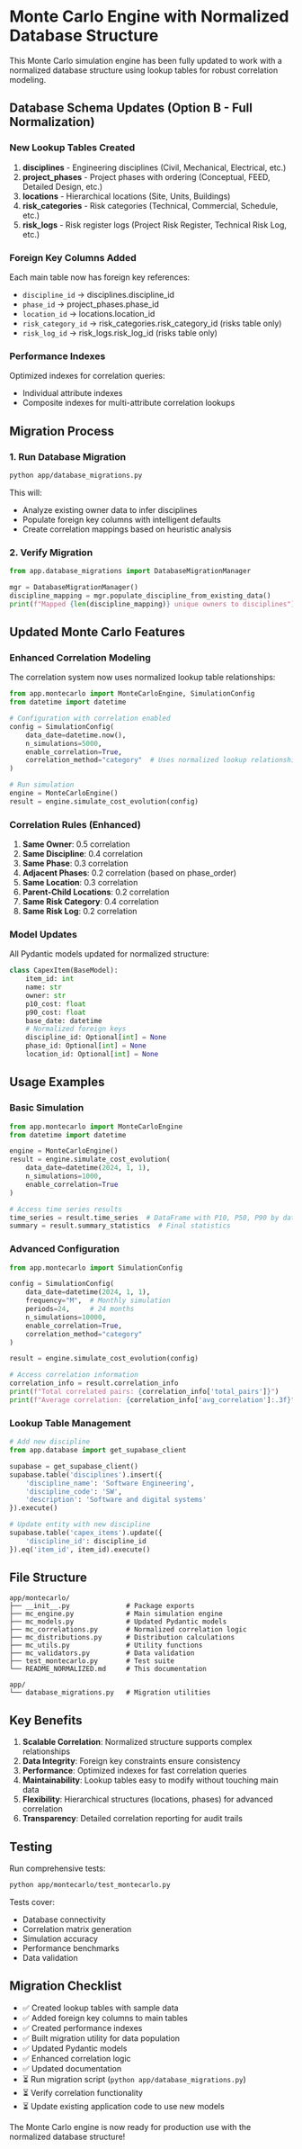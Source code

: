# Monte Carlo Engine with Normalized Database Structure

This Monte Carlo simulation engine has been fully updated to work with a normalized database structure using lookup tables for robust correlation modeling.

## Database Schema Updates (Option B - Full Normalization)

### New Lookup Tables Created

1. **disciplines** - Engineering disciplines (Civil, Mechanical, Electrical, etc.)
2. **project_phases** - Project phases with ordering (Conceptual, FEED, Detailed Design, etc.) 
3. **locations** - Hierarchical locations (Site, Units, Buildings)
4. **risk_categories** - Risk categories (Technical, Commercial, Schedule, etc.)
5. **risk_logs** - Risk register logs (Project Risk Register, Technical Risk Log, etc.)

### Foreign Key Columns Added

Each main table now has foreign key references:
- `discipline_id` → disciplines.discipline_id
- `phase_id` → project_phases.phase_id  
- `location_id` → locations.location_id
- `risk_category_id` → risk_categories.risk_category_id (risks table only)
- `risk_log_id` → risk_logs.risk_log_id (risks table only)

### Performance Indexes

Optimized indexes for correlation queries:
- Individual attribute indexes
- Composite indexes for multi-attribute correlation lookups

## Migration Process

### 1. Run Database Migration
```bash
python app/database_migrations.py
```

This will:
- Analyze existing owner data to infer disciplines
- Populate foreign key columns with intelligent defaults
- Create correlation mappings based on heuristic analysis

### 2. Verify Migration
```python
from app.database_migrations import DatabaseMigrationManager

mgr = DatabaseMigrationManager()
discipline_mapping = mgr.populate_discipline_from_existing_data()
print(f"Mapped {len(discipline_mapping)} unique owners to disciplines")
```

## Updated Monte Carlo Features

### Enhanced Correlation Modeling

The correlation system now uses normalized lookup table relationships:

```python
from app.montecarlo import MonteCarloEngine, SimulationConfig
from datetime import datetime

# Configuration with correlation enabled
config = SimulationConfig(
    data_date=datetime.now(),
    n_simulations=5000,
    enable_correlation=True,
    correlation_method="category"  # Uses normalized lookup relationships
)

# Run simulation
engine = MonteCarloEngine()
result = engine.simulate_cost_evolution(config)
```

### Correlation Rules (Enhanced)

1. **Same Owner**: 0.5 correlation
2. **Same Discipline**: 0.4 correlation  
3. **Same Phase**: 0.3 correlation
4. **Adjacent Phases**: 0.2 correlation (based on phase_order)
5. **Same Location**: 0.3 correlation
6. **Parent-Child Locations**: 0.2 correlation
7. **Same Risk Category**: 0.4 correlation
8. **Same Risk Log**: 0.2 correlation

### Model Updates

All Pydantic models updated for normalized structure:

```python
class CapexItem(BaseModel):
    item_id: int
    name: str
    owner: str
    p10_cost: float
    p90_cost: float
    base_date: datetime
    # Normalized foreign keys
    discipline_id: Optional[int] = None
    phase_id: Optional[int] = None  
    location_id: Optional[int] = None
```

## Usage Examples

### Basic Simulation
```python
from app.montecarlo import MonteCarloEngine
from datetime import datetime

engine = MonteCarloEngine()
result = engine.simulate_cost_evolution(
    data_date=datetime(2024, 1, 1),
    n_simulations=1000,
    enable_correlation=True
)

# Access time series results
time_series = result.time_series  # DataFrame with P10, P50, P90 by date
summary = result.summary_statistics  # Final statistics
```

### Advanced Configuration
```python
from app.montecarlo import SimulationConfig

config = SimulationConfig(
    data_date=datetime(2024, 1, 1),
    frequency="M",  # Monthly simulation
    periods=24,     # 24 months
    n_simulations=10000,
    enable_correlation=True,
    correlation_method="category"
)

result = engine.simulate_cost_evolution(config)

# Access correlation information
correlation_info = result.correlation_info
print(f"Total correlated pairs: {correlation_info['total_pairs']}")
print(f"Average correlation: {correlation_info['avg_correlation']:.3f}")
```

### Lookup Table Management
```python
# Add new discipline
from app.database import get_supabase_client

supabase = get_supabase_client()
supabase.table('disciplines').insert({
    'discipline_name': 'Software Engineering',
    'discipline_code': 'SW',
    'description': 'Software and digital systems'
}).execute()

# Update entity with new discipline
supabase.table('capex_items').update({
    'discipline_id': discipline_id
}).eq('item_id', item_id).execute()
```

## File Structure

```
app/montecarlo/
├── __init__.py              # Package exports
├── mc_engine.py             # Main simulation engine
├── mc_models.py             # Updated Pydantic models
├── mc_correlations.py       # Normalized correlation logic
├── mc_distributions.py      # Distribution calculations
├── mc_utils.py              # Utility functions
├── mc_validators.py         # Data validation
├── test_montecarlo.py       # Test suite
└── README_NORMALIZED.md     # This documentation

app/
└── database_migrations.py   # Migration utilities
```

## Key Benefits

1. **Scalable Correlation**: Normalized structure supports complex relationships
2. **Data Integrity**: Foreign key constraints ensure consistency
3. **Performance**: Optimized indexes for fast correlation queries
4. **Maintainability**: Lookup tables easy to modify without touching main data
5. **Flexibility**: Hierarchical structures (locations, phases) for advanced correlation
6. **Transparency**: Detailed correlation reporting for audit trails

## Testing

Run comprehensive tests:
```bash
python app/montecarlo/test_montecarlo.py
```

Tests cover:
- Database connectivity
- Correlation matrix generation
- Simulation accuracy
- Performance benchmarks
- Data validation

## Migration Checklist

- ✅ Created lookup tables with sample data
- ✅ Added foreign key columns to main tables  
- ✅ Created performance indexes
- ✅ Built migration utility for data population
- ✅ Updated Pydantic models
- ✅ Enhanced correlation logic
- ✅ Updated documentation
- ⏳ Run migration script (`python app/database_migrations.py`)
- ⏳ Verify correlation functionality
- ⏳ Update existing application code to use new models

The Monte Carlo engine is now ready for production use with the normalized database structure!
